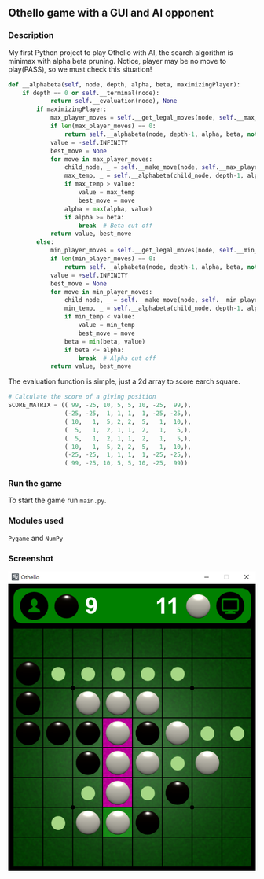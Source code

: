 ## Othello game with a GUI and AI opponent
### Description
My first Python project to play Othello with AI, the search algorithm is minimax with alpha beta pruning.
Notice, player may be no move to play(PASS), so we must check this situation!
```python
def __alphabeta(self, node, depth, alpha, beta, maximizingPlayer):
	if depth == 0 or self.__terminal(node):
            return self.__evaluation(node), None
        if maximizingPlayer:
            max_player_moves = self.__get_legal_moves(node, self.__max_player)
            if len(max_player_moves) == 0:
                return self.__alphabeta(node, depth-1, alpha, beta, not maximizingPlayer)
            value = -self.INFINITY
            best_move = None
            for move in max_player_moves:
                child_node, _ = self.__make_move(node, self.__max_player, move)
                max_temp, _ = self.__alphabeta(child_node, depth-1, alpha, beta, False)
                if max_temp > value:
                    value = max_temp
                    best_move = move
                alpha = max(alpha, value)
                if alpha >= beta:
                    break  # Beta cut off
            return value, best_move
        else:
            min_player_moves = self.__get_legal_moves(node, self.__min_player)
            if len(min_player_moves) == 0:
                return self.__alphabeta(node, depth-1, alpha, beta, not maximizingPlayer)
            value = +self.INFINITY
            best_move = None
            for move in min_player_moves:
                child_node, _ = self.__make_move(node, self.__min_player, move)
                min_temp, _ = self.__alphabeta(child_node, depth-1, alpha, beta, True)
                if min_temp < value:
                    value = min_temp
                    best_move = move
                beta = min(beta, value)
                if beta <= alpha:
                    break  # Alpha cut off
            return value, best_move
```
The evaluation function is simple, just a 2d array to score earch square.
```python
# Calculate the score of a giving position
SCORE_MATRIX = (( 99, -25, 10, 5, 5, 10, -25,  99,),
                (-25, -25,  1, 1, 1,  1, -25, -25,),
                ( 10,   1,  5, 2, 2,  5,   1,  10,),
                (  5,   1,  2, 1, 1,  2,   1,   5,),
                (  5,   1,  2, 1, 1,  2,   1,   5,),
                ( 10,   1,  5, 2, 2,  5,   1,  10,),
                (-25, -25,  1, 1, 1,  1, -25, -25,),
                ( 99, -25, 10, 5, 5, 10, -25,  99))
```
### Run the game
To start the game run `main.py`.
### Modules used
`Pygame` and `NumPy`
### Screenshot
![Screen shot](screen_shot.png)
